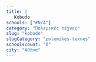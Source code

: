 ```yaml
---
title: |
   Kobudo
schools: ["#N/A"]
category: "Πολεμικές τέχνες"
slug: "kobudo"
slugCategory: "polemikes-texnes"
schoolscount: "0"
city: "Αθήνα"
---
```


